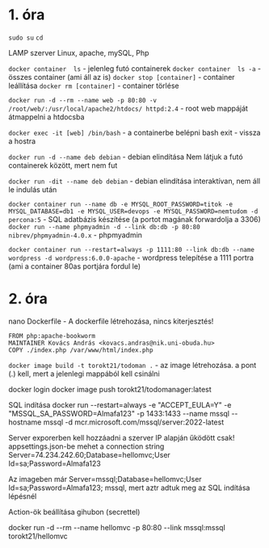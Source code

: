 # 1. óra
`sudo su`
`cd`

LAMP szerver
Linux, apache, mySQL, Php


`docker container  ls` - jelenleg futó containerek
`docker container  ls -a` - összes container (ami áll az is)
`docker stop [container]` - container leállítása
`docker rm [container]` - container törlése

`docker run -d --rm --name web -p 80:80 -v /root/web/:/usr/local/apache2/htdocs/ httpd:2.4` - root web mappáját átmappelni a htdocsba

`docker exec -it [web] /bin/bash` - a containerbe belépni bash
exit - vissza a hostra

`docker run -d --name deb debian` - debian elindítása
Nem látjuk a futó containerek között, mert nem fut

`docker run -dit --name deb debian` - debian elindítása interaktívan, nem áll le indulás után

`docker container run --name db -e MYSQL_ROOT_PASSWORD=titok -e MYSQL_DATABASE=db1 -e MYSQL_USER=devops -e MYSQL_PASSWORD=nemtudom -d percona:5` - SQL adatbázis készítése (a portot magának forwardolja a 3306)
`docker run --name phpmyadmin -d --link db:db -p 80:80 nibrev/phpmyadmin-4.0.x` - phpmyadmin

`docker container run --restart=always -p 1111:80 --link db:db --name wordpress -d wordpress:6.0.0-apache` - wordpress telepítése a 1111 portra (ami a container 80as portjára fordul le) 

# 2. óra
nano Dockerfile - A dockerfile létrehozása, nincs kiterjesztés!

```
FROM php:apache-bookworm  
MAINTAINER Kovács András <kovacs.andras@nik.uni-obuda.hu>  
COPY ./index.php /var/www/html/index.php
```


`docker image build -t torokt21/todoman .` - az image létrehozása. a pont (.) kell, mert a jelenlegi mappából kell csinálni

docker  login
docker image push torokt21/todomanager:latest

SQL indítása
docker run --restart=always -e "ACCEPT_EULA=Y" -e "MSSQL_SA_PASSWORD=Almafa123" -p 1433:1433 --name mssql --hostname mssql -d mcr.microsoft.com/mssql/server:2022-latest

Server exporerben kell hozzáadni a szerver
IP alapján űködött  csak!
appsettings.json-be mehet a connection string
Server=74.234.242.60;Database=hellomvc;User Id=sa;Password=Almafa123

Az imageben már
Server=mssql;Database=hellomvc;User Id=sa;Password=Almafa123;
mssql, mert aztr adtuk meg az SQL indítása lépésnél


Action-ök beállítása gihubon (secrettel)

docker run -d --rm --name hellomvc -p 80:80 --link mssql:mssql torokt21/hellomvc